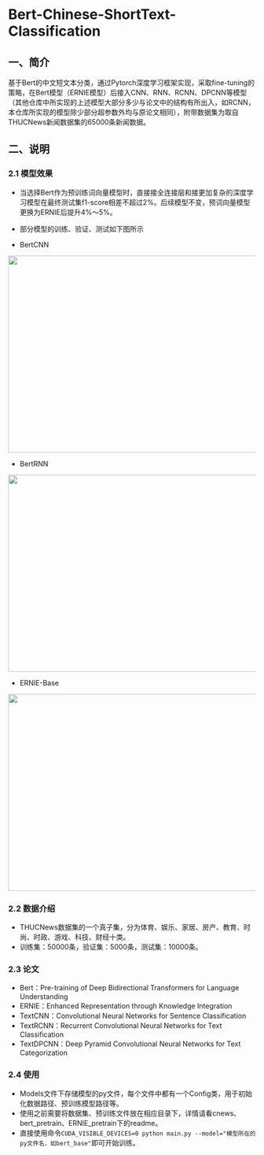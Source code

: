 # Bert-Chinese-ShortText-Classification

## 一、简介

基于Bert的中文短文本分类，通过Pytorch深度学习框架实现，采取fine-tuning的策略，在Bert模型（ERNIE模型）后接入CNN、RNN、RCNN、DPCNN等模型（其他仓库中所实现的上述模型大部分多少与论文中的结构有所出入，如RCNN，本仓库所实现的模型除少部分超参数外均与原论文相同），附带数据集为取自THUCNews新闻数据集的65000条新闻数据。

## 二、说明

### 2.1 模型效果

* 当选择Bert作为预训练词向量模型时，直接接全连接层和接更加复杂的深度学习模型在最终测试集f1-score相差不超过2%。后续模型不变，预词向量模型更换为ERNIE后提升4%～5%。
* 部分模型的训练、验证、测试如下图所示

* BertCNN

<img width="700" height="400" src="https://github.com/YangHan-Morningstar/Bert-Chinese-ShortText-Classification/blob/master/img/bert_cnn.jpg"/>

* BertRNN

<img width="700" height="400" src="https://github.com/YangHan-Morningstar/Bert-Chinese-ShortText-Classification/blob/master/img/bert_rnn.jpg"/>

* ERNIE-Base

<img width="700" height="400" src="https://github.com/YangHan-Morningstar/Bert-Chinese-ShortText-Classification/blob/master/img/ernie_base.jpg"/>

### 2.2 数据介绍

* THUCNews数据集的一个真子集，分为体育、娱乐、家居、房产、教育、时尚、时政、游戏、科技、财经十类。
* 训练集：50000条，验证集：5000条，测试集：10000条。

### 2.3 论文

* Bert：Pre-training of Deep Bidirectional Transformers for Language Understanding
* ERNIE：Enhanced Representation through Knowledge Integration
* TextCNN：Convolutional Neural Networks for Sentence Classification
* TextRCNN：Recurrent Convolutional Neural Networks for Text Classification
* TextDPCNN：Deep Pyramid Convolutional Neural Networks for Text Categorization

### 2.4 使用

* Models文件下存储模型的py文件，每个文件中都有一个Config类，用于初始化数据路径、预训练模型路径等。
* 使用之前需要将数据集、预训练文件放在相应目录下，详情请看cnews、bert_pretrain、ERNIE_pretrain下的readme。
* 直接使用命令`CUDA_VISIBLE_DEVICES=0 python main.py --model="模型所在的py文件名，如bert_base"`即可开始训练。
